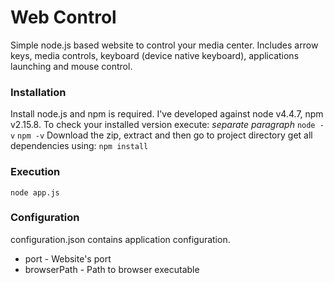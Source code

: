 # Web Control

Simple node.js based website to control your media center. Includes arrow keys, media controls, keyboard (device native keyboard), applications launching and mouse control.

### Installation
Install node.js and npm is required. I've developed against node v4.4.7, npm v2.15.8. To check your installed version execute: *separate paragraph*
<code>node -v</code>
<code>npm -v</code>
Download the zip, extract and then go to project directory get all dependencies using:
<code>npm install</code>

### Execution
<code>node app.js</code>

### Configuration
configuration.json contains application configuration.

* port - Website's port
* browserPath - Path to browser executable
